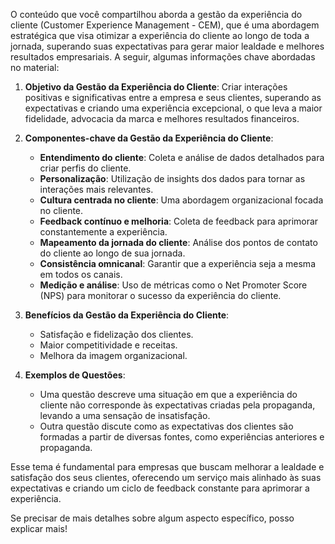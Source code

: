 O conteúdo que você compartilhou aborda a gestão da experiência do cliente (Customer Experience Management - CEM), que é uma abordagem estratégica que visa otimizar a experiência do cliente ao longo de toda a jornada, superando suas expectativas para gerar maior lealdade e melhores resultados empresariais. A seguir, algumas informações chave abordadas no material:

1. **Objetivo da Gestão da Experiência do Cliente**: Criar interações positivas e significativas entre a empresa e seus clientes, superando as expectativas e criando uma experiência excepcional, o que leva a maior fidelidade, advocacia da marca e melhores resultados financeiros.

2. **Componentes-chave da Gestão da Experiência do Cliente**:
   - **Entendimento do cliente**: Coleta e análise de dados detalhados para criar perfis do cliente.
   - **Personalização**: Utilização de insights dos dados para tornar as interações mais relevantes.
   - **Cultura centrada no cliente**: Uma abordagem organizacional focada no cliente.
   - **Feedback contínuo e melhoria**: Coleta de feedback para aprimorar constantemente a experiência.
   - **Mapeamento da jornada do cliente**: Análise dos pontos de contato do cliente ao longo de sua jornada.
   - **Consistência omnicanal**: Garantir que a experiência seja a mesma em todos os canais.
   - **Medição e análise**: Uso de métricas como o Net Promoter Score (NPS) para monitorar o sucesso da experiência do cliente.

3. **Benefícios da Gestão da Experiência do Cliente**:
   - Satisfação e fidelização dos clientes.
   - Maior competitividade e receitas.
   - Melhora da imagem organizacional.

4. **Exemplos de Questões**:
   - Uma questão descreve uma situação em que a experiência do cliente não corresponde às expectativas criadas pela propaganda, levando a uma sensação de insatisfação.
   - Outra questão discute como as expectativas dos clientes são formadas a partir de diversas fontes, como experiências anteriores e propaganda.

Esse tema é fundamental para empresas que buscam melhorar a lealdade e satisfação dos seus clientes, oferecendo um serviço mais alinhado às suas expectativas e criando um ciclo de feedback constante para aprimorar a experiência.

Se precisar de mais detalhes sobre algum aspecto específico, posso explicar mais!
